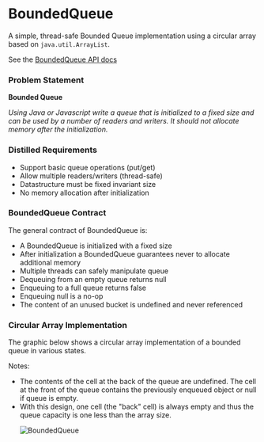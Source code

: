 BoundedQueue
============

A simple, thread-safe Bounded Queue implementation using a
circular array based on `java.util.ArrayList`.

See the [BoundedQueue API docs](http://wetherill.net/apidocs/ "BoundedQueue API docs")


### Problem Statement

<b>Bounded Queue</b>

*Using Java or Javascript write a queue that is initialized to a fixed
size and can be used by a number of readers and writers. It should not
allocate memory after the initialization.*


### Distilled Requirements


* Support basic queue operations (put/get)
* Allow multiple readers/writers (thread-safe)
* Datastructure must be fixed invariant size
* No memory allocation after initialization


### BoundedQueue Contract

  <p>
  The general contract of BoundedQueue is:
 <ul>
 <li> A BoundedQueue is initialized with a fixed size</li>
 <li> After initialization a BoundedQueue guarantees never to allocate additional memory</li>
 <li> Multiple threads can safely manipulate queue</li>
 <li> Dequeuing from an empty queue returns null</li>
 <li> Enqueuing to a full queue returns false</li>
 <li> Enqueuing null is a no-op</li>
 <li> The content of an unused bucket is undefined and never referenced</li>
</ul>


### Circular Array Implementation

<p>The graphic below shows a circular array implementation of a
bounded queue in various states.

Notes:

<ul>
<li>The contents of the cell at the back of the queue are
undefined. The cell at the front of the queue contains
the previously enqueued object or null if queue is empty.</li>

<li>With this design, one cell (the "back" cell) is always  empty and
thus the queue capacity is one less than the array size.
</li>

![BoundedQueue](http://www.wetherill.net/boundedqueue.png)
